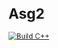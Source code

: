 # Asg2
[![Build C++](https://github.com/rohitkarhadkar/Asg2/actions/workflows/actions.yml/badge.svg)](https://github.com/rohitkarhadkar/Asg2/actions/workflows/actions.yml)
